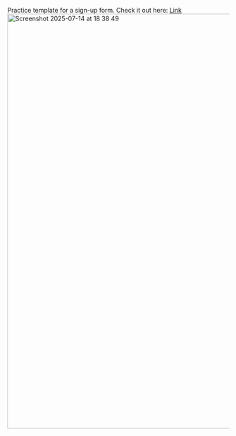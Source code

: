 Practice template for a sign-up form.
Check it out here: [Link](https://oskarnurm.github.io/sign-up-form/)
<img width="1512" height="942" alt="Screenshot 2025-07-14 at 18 38 49" src="https://github.com/user-attachments/assets/73ac4a45-407d-4777-a0de-fd7e3d59a9c9" />
